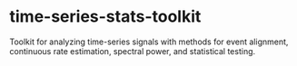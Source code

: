 # time-series-stats-toolkit
Toolkit for analyzing time-series signals with methods for event alignment, continuous rate estimation, spectral power, and statistical testing.
